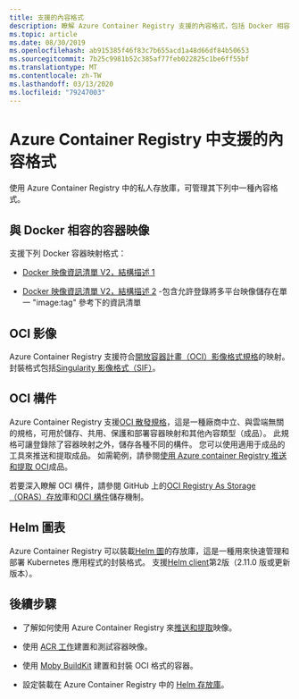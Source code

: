 ```yaml
---
title: 支援的內容格式
description: 瞭解 Azure Container Registry 支援的內容格式，包括 Docker 相容的容器映射、Helm 圖、OCI 映射和 OCI 成品。
ms.topic: article
ms.date: 08/30/2019
ms.openlocfilehash: ab915385f46f83c7b655acd1a48d66df84b50653
ms.sourcegitcommit: 7b25c9981b52c385af77feb022825c1be6ff55bf
ms.translationtype: MT
ms.contentlocale: zh-TW
ms.lasthandoff: 03/13/2020
ms.locfileid: "79247003"
---
```

# <a name="content-formats-supported-in-azure-container-registry"></a>Azure Container Registry 中支援的內容格式

使用 Azure Container Registry 中的私人存放庫，可管理其下列中一種內容格式。 

## <a name="docker-compatible-container-images"></a>與 Docker 相容的容器映像

支援下列 Docker 容器映射格式：

* [Docker 映像資訊清單 V2，結構描述 1](https://docs.docker.com/registry/spec/manifest-v2-1/)

* [Docker 映像資訊清單 V2，結構描述 2](https://docs.docker.com/registry/spec/manifest-v2-2/) -包含允許登錄將多平台映像儲存在單一 "image:tag" 參考下的資訊清單

## <a name="oci-images"></a>OCI 影像

Azure Container Registry 支援符合[開放容器計畫（OCI）影像格式規格](https://github.com/opencontainers/image-spec/blob/master/spec.md)的映射。 封裝格式包括[Singularity 影像格式（SIF）](https://github.com/sylabs/sif)。

## <a name="oci-artifacts"></a>OCI 構件

Azure Container Registry 支援[OCI 散發規格](https://github.com/opencontainers/distribution-spec)，這是一種廠商中立、與雲端無關的規格，可用於儲存、共用、保護和部署容器映射和其他內容類型（成品）。 此規格可讓登錄除了容器映射之外，儲存各種不同的構件。 您可以使用適用于成品的工具來推送和提取成品。 如需範例，請參閱[使用 Azure container Registry 推送和提取 OCI](container-registry-oci-artifacts.md)成品。

若要深入瞭解 OCI 構件，請參閱 GitHub 上的[OCI Registry As Storage （ORAS）存放](https://github.com/deislabs/oras)庫和[OCI 構件](https://github.com/opencontainers/artifacts)儲存機制。

## <a name="helm-charts"></a>Helm 圖表

Azure Container Registry 可以裝載[Helm 圖](https://helm.sh/)的存放庫，這是一種用來快速管理和部署 Kubernetes 應用程式的封裝格式。 支援[Helm client](https://docs.helm.sh/using_helm/#installing-helm)第2版（2.11.0 版或更新版本）。

## <a name="next-steps"></a>後續步驟

* 了解如何使用 Azure Container Registry 來[推送和提取](container-registry-get-started-docker-cli.md)映像。

* 使用 [ACR 工作](container-registry-tasks-overview.md)建置和測試容器映像。 

* 使用 [Moby BuildKit](https://github.com/moby/buildkit) 建置和封裝 OCI 格式的容器。

* 設定裝載在 Azure Container Registry 中的 [Helm 存放庫](container-registry-helm-repos.md)。 


